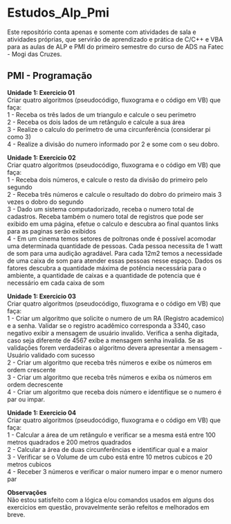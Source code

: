 # Estudos_Alp_Pmi
Este repositório conta apenas e somente com atividades de sala e atividades próprias, que servirão de aprendizado e prática de C/C++ e VBA para as aulas de ALP e PMI do primeiro semestre do curso de ADS na Fatec - Mogi das Cruzes.



## PMI - Programação 

<p>
    
**Unidade 1: Exercicio 01** <br/>
    Criar quatro algoritmos (pseudocódigo, fluxograma e o código em VB) que faça: <br/>
    1 - Receba os três lados de um triangulo e calcule o seu perímetro <br/>
    2 - Receba os dois lados de um retângulo e calcule a sua área <br/>
    3 - Realize o calculo do perímetro de uma circunferência (considerar pi como 3) <br/>
    4 - Realize a divisão do numero informado por 2 e some com o seu dobro. <br/>

**Unidade 1: Exercicio 02** <br/>
    Criar quatro algoritmos (pseudocódigo, fluxograma e o código em VB) que faça: <br/>
    1 - Receba dois números, e calcule o resto da divisão do primeiro pelo segundo <br/>
    2 - Receba três números e calcule o resultado do dobro do primeiro mais 3 vezes o dobro do segundo <br/>
    3 - Dado um sistema computadorizado, receba o numero total de cadastros. Receba também o numero total de registros que pode ser exibido em uma página, efetue o calculo e descubra ao     final quantos links para as paginas serão exibidos <br/>
    4 - Em um cinema temos setores de poltronas onde é possível acomodar uma determinada quantidade de pessoas. Cada pessoa necessita de 1 watt de som para uma audição agradável. Para       cada 12m2 temos a necessidade de uma caixa de som para atender essas pessoas nesse espaço. Dados os fatores descubra a quantidade máxima de potência necessária para o ambiente, a        quantidade de caixas e a quantidade de potencia que é necessário em cada caixa de som <br/>

**Unidade 1: Exercicio 03** <br/>
    Criar quatro algoritmos (pseudocódigo, fluxograma e o código em VB) que faça: <br/>
    1 - Criar um algoritmo que solicite o numero de um
    RA (Registro academico) e a senha. Validar se o registro acadêmico corresponda a 3340,
    caso negativo exibir a mensagem de usuário invalido.
    Verifica a senha digitada, caso seja diferente de 4567 exibe a mensagem senha invalida.
    Se as validações forem verdadeiras o algoritmo devera apresentar a mensagem - Usuário validado com sucesso<br/>
    2 - Criar um algoritmo que receba três números e exibe os números em ordem crescente <br/>
    3 - Criar um algoritmo que receba três números e exiba os números em ordem decrescente <br/>
    4 - Criar um algoritmo que receba dois número e identifique se o numero é par ou impar. <br/>

**Unidade 1: Exercicio 04** <br/>
    Criar quatro algoritmos (pseudocódigo, fluxograma e o código em VB) que faça: <br/>
    1 - Calcular a área de um retângulo e verificar se a mesma está entre 100 metros quadrados e 200 metros quadrados <br/>
    2 - Calcular a área de duas circunferências e identificar qual e a maior <br/>
    3 - Verificar se o Volume de um cubo está entre 10 metros cubicos e 20 metros cubicos <br/>
    4 - Receber 3 números e verificar o maior numero impar e o menor numero par <br/>
    
**Observações** <br/>
    Não estou satisfeito com a lógica e/ou comandos usados em alguns dos exercicios em questão, provavelmente serão refeitos e melhorados em breve.

</p>
